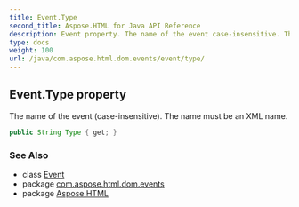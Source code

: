 ```yaml
---
title: Event.Type
second_title: Aspose.HTML for Java API Reference
description: Event property. The name of the event case-insensitive. The name must be an XML name
type: docs
weight: 100
url: /java/com.aspose.html.dom.events/event/type/
---
```

## Event.Type property

The name of the event (case-insensitive). The name must be an XML name.

```java
public String Type { get; }
```

### See Also

* class [Event](../)
* package [com.aspose.html.dom.events](../../event/)
* package [Aspose.HTML](../../../)
